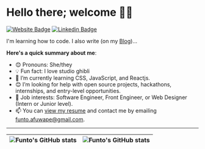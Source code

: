 # Hello there; welcome 👋🏾

[![Website Badge](https://img.shields.io/badge/-thebluegirl-000000?style=for-the-badge&logo=Google-Chrome&logoColor=white&link=https://medium.com/@thebluegirl)](https://medium.com/@thebluegirl) [![Linkedin Badge](https://img.shields.io/badge/-funtoafuwape-blue?style=for-the-badge&logo=Linkedin&logoColor=white&link=https://www.linkedin.com/in/funto-afuwape)](https://www.linkedin.com/in/funto-afuwape-89bb51181/)

I'm learning how to code. I also write (on my [Blog](https://medium.com/@thebluegirl))...

**Here's a quick summary about me**:

- 😊 Pronouns: She/they
- 💡 Fun fact: I love studio ghibli
- 🌱 I’m currently learning CSS, JavaScript, and Reactjs.
- 😊 I’m looking for help with open source projects, hackathons, internships, and entry-level opportunities.
- 💼 Job interests: Software Engineer, Front Engineer, or Web Designer (Intern or Junior level).
- 📫 You can [view my resume](#) and contact me by emailing funto.afuwape@gmail.com.

---

| <img align="center" src="https://github-readme-stats.vercel.app/api?username=thebluegirl&show_icons=true&include_all_commits=true&hide_border=true" alt="Funto's GitHub stats" /> | <img align="center" src="https://github-readme-stats.vercel.app/api/top-langs/?username=thebluegirl&langs_count=8&layout=compact&hide_border=true" alt="Funto's GitHub stats" /> |
| ------------- | ------------- |
